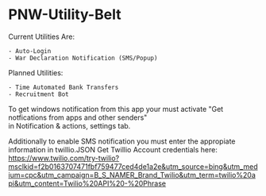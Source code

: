 # PNW-Utility-Belt


Current Utilities Are:
```
- Auto-Login
- War Declaration Notification (SMS/Popup)
```

Planned Utilities:
```
- Time Automated Bank Transfers
- Recruitment Bot
```

To get windows notification from this app your must activate "Get notfications from apps and other senders"\
in Notification & actions, settings tab.

Additionally to enable SMS notification you must enter the appropiate information in twillio.JSON
Get Twillio Account credentials here: 
https://www.twilio.com/try-twilio?msclkid=f2b0163707471fbf759477ced4de1a2e&utm_source=bing&utm_medium=cpc&utm_campaign=B_S_NAMER_Brand_Twilio&utm_term=twilio%20api&utm_content=Twilio%20API%20-%20Phrase

